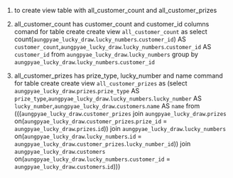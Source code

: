 1. to create view table
with all_customer_count and all_customer_prizes

2. all_customer_count has customer_count and customer_id columns
comand for table create
create view `all_customer_count` as select count(`aungpyae_lucky_draw`.`lucky_numbers`.`customer_id`) AS `customer_count`,`aungpyae_lucky_draw`.`lucky_numbers`.`customer_id` AS `customer_id` from `aungpyae_lucky_draw`.`lucky_numbers` group by `aungpyae_lucky_draw`.`lucky_numbers`.`customer_id`

3. all_customer_prizes has prize_type, lucky_number and name
command for table create
create view `all_customer_prizes` as (select `aungpyae_lucky_draw`.`prizes`.`prize_type` AS `prize_type`,`aungpyae_lucky_draw`.`lucky_numbers`.`lucky_number` AS `lucky_number`,`aungpyae_lucky_draw`.`customers`.`name` AS `name` from (((`aungpyae_lucky_draw`.`customer_prizes` join `aungpyae_lucky_draw`.`prizes` on(`aungpyae_lucky_draw`.`customer_prizes`.`prize_id` = `aungpyae_lucky_draw`.`prizes`.`id`)) join `aungpyae_lucky_draw`.`lucky_numbers` on(`aungpyae_lucky_draw`.`lucky_numbers`.`id` = `aungpyae_lucky_draw`.`customer_prizes`.`lucky_number_id`)) join `aungpyae_lucky_draw`.`customers` on(`aungpyae_lucky_draw`.`lucky_numbers`.`customer_id` = `aungpyae_lucky_draw`.`customers`.`id`)))



